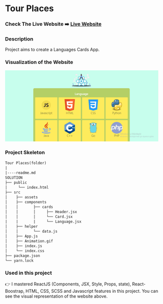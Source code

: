 # Tour Places

### Check The Live Website ➡️ [Live Website](https://sekunev-language-cards.netlify.app/)

### Description

Project aims to create a Languages Cards App.

### Visualization of the Website

![image](https://github.com/Sekunev/Language-Cards/blob/main/src/Animation.gif)

### Project Skeleton

```
Tour Places(folder)
|
|----readme.md
SOLUTION
├── public
│     └── index.html
├── src
│    ├── assets
│    ├── components
│    │       ├── cards
│    │       │     ├── Header.jsx
│    │       │     └── Card.jsx
|    |       |     └── Language.jsx
│    ├── helper
│    │       └── data.js
│    ├── App.js
│    ├── Animation.gif
│    ├── index.js
│    └── index.css
├── package.json
└── yarn.lock
```

### Used in this project

👉 I mastered ReactJS (Components, JSX, Style, Props, state), React-Boostrap, HTML, CSS, SCSS and Javascript features in this project. You can see the visual representation of the website above.
